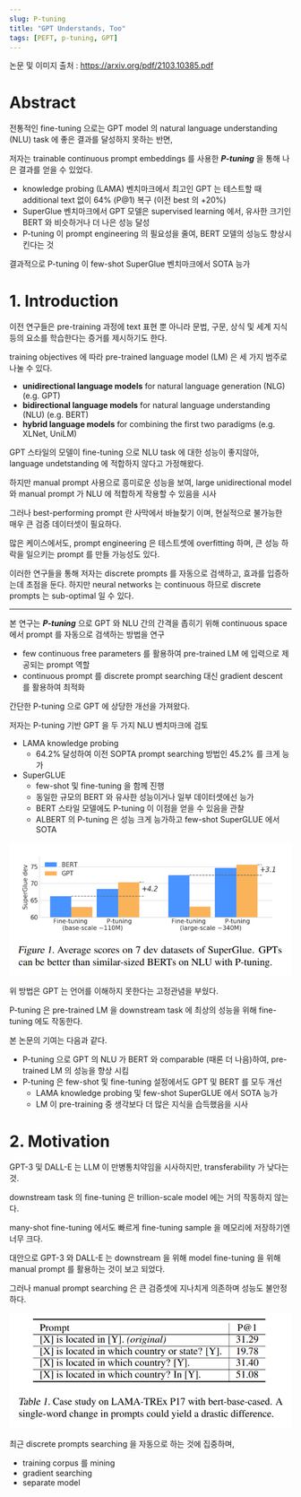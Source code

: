 ```yaml
---
slug: P-tuning
title: "GPT Understands, Too"
tags: [PEFT, p-tuning, GPT]
---
```


논문 및 이미지 출처 : <https://arxiv.org/pdf/2103.10385.pdf>

# Abstract

전통적인 fine-tuning 으로는 GPT model 의 natural language understanding (NLU) task 에 좋은 결과를 달성하지 못하는 반면,

저자는 trainable continuous prompt embeddings 를 사용한 **_P-tuning_** 을 통해 나은 결과를 얻을 수 있었다.

- knowledge probing (LAMA) 벤치마크에서 최고인 GPT 는 테스트할 때 additional text 없이 64% (P@1) 복구 (이전 best 의 +20%)
- SuperGlue 벤치마크에서 GPT 모델은 supervised learning 에서, 유사한 크기인 BERT 와 비슷하거나 더 나은 성능 달성
- P-tuning 이 prompt engineering 의 필요성을 줄여, BERT 모델의 성능도 향상시킨다는 것

결과적으로 P-tuning 이 few-shot SuperGlue 벤치마크에서 SOTA 능가

# 1. Introduction

이전 연구들은 pre-training 과정에 text 표현 뿐 아니라 문법, 구문, 상식 및 세계 지식 등의 요소를 학습한다는 증거를 제시하기도 한다.

training objectives 에 따라 pre-trained language model (LM) 은 세 가지 범주로 나눌 수 있다.

- **unidirectional language models** for natural language generation (NLG) (e.g. GPT)
- **bidirectional language models** for natural language understanding (NLU) (e.g. BERT)
- **hybrid language models** for combining the first two paradigms (e.g. XLNet, UniLM)

GPT 스타일의 모델이 fine-tuning 으로 NLU task 에 대한 성능이 좋지않아, language undetstanding 에 적합하지 않다고 가정해왔다.

하지만 manual prompt 사용으로 흥미로운 성능을 보여, large unidirectional model 와 manual prompt 가 NLU 에 적합하게 작용할 수 있음을 시사

그러나 best-performing prompt 란 사막에서 바늘찾기 이며, 현실적으로 불가능한 매우 큰 검증 데이터셋이 필요하다.

많은 케이스에서도, prompt engineering 은 테스트셋에 overfitting 하며, 큰 성능 하락을 일으키는 prompt 를 만들 가능성도 있다.

이러한 연구들을 통해 저자는 discrete prompts 를 자동으로 검색하고, 효과를 입증하는데 초점을 둔다. 하지만 neural networks 는 continuous 하므로 discrete prompts 는 sub-optimal 일 수 있다.

---

본 연구는 **_P-tuning_** 으로 GPT 와 NLU 간의 간격을 좁히기 위해 continuous space 에서 prompt 를 자동으로 검색하는 방법을 연구

- few continuous free parameters 를 활용하여 pre-trained LM 에 입력으로 제공되는 prompt 역할
- continuous prompt 를 discrete prompt searching 대신 gradient descent 를 활용하여 최적화

간단한 P-tuning 으로 GPT 에 상당한 개선을 가져왔다.

저자는 P-tuning 기반 GPT 을 두 가지 NLU 벤치마크에 검토

- LAMA knowledge probing
  - 64.2% 달성하여 이전 SOPTA prompt searching 방법인 45.2% 를 크게 능가
- SuperGLUE
  - few-shot 및 fine-tuning 을 함께 진행
  - 동일한 규모의 BERT 와 유사한 성능이거나 일부 데이터셋에선 능가
  - BERT 스타일 모델에도 P-tuning 이 이점을 얻을 수 있음을 관찰
  - ALBERT 의 P-tuning 은 성능 크게 능가하고 few-shot SuperGLUE 에서 SOTA

![Figure 1](image-46.png)

위 방법은 GPT 는 언어를 이해하지 못한다는 고정관념을 부쉈다.

P-tuning 은 pre-trained LM 을 downstream task 에 최상의 성능을 위해 fine-tuning 에도 작동한다.

본 논문의 기여는 다음과 같다.

- P-tuning 으로 GPT 의 NLU 가 BERT 와 comparable (때론 더 나음)하여, pre-trained LM 의 성능을 향상 시킴
- P-tuning 은 few-shot 및 fine-tuning 설정에서도 GPT 및 BERT 를 모두 개선
  - LAMA knowledge probing 및 few-shot SuperGLUE 에서 SOTA 능가
  - LM 이 pre-training 중 생각보다 더 많은 지식을 습득했음을 시사

# 2. Motivation

GPT-3 및 DALL-E 는 LLM 이 만병통치약임을 시사하지만, transferability 가 낮다는 것.

downstream task 의 fine-tuning 은 trillion-scale model 에는 거의 작동하지 않는다.

many-shot fine-tuning 에서도 빠르게 fine-tuning sample 을 메모리에 저장하기엔 너무 크다.

대안으로 GPT-3 와 DALL-E 는 downstream 을 위해 model fine-tuning 을 위해 manual prompt 를 활용하는 것이 보고 되었다.

그러나 manual prompt searching 은 큰 검증셋에 지나치게 의존하며 성능도 불안정하다.

![Table 1](image-47.png)

최근 discrete prompts searching 을 자동으로 하는 것에 집중하며, 

- training corpus 를 mining
- gradient searching
- separate model 